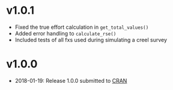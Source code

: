 

# v1.0.1

* Fixed the true effort calculation in `get_total_values()`
* Added error handling to `calculate_rse()`
* Included tests of all fxs used during simulating a creel survey

# v1.0.0

* 2018-01-19: Release 1.0.0 submitted to [CRAN](https://cran.r-project.org/)
